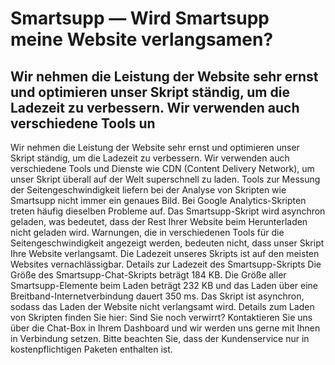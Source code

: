 # Smartsupp — Wird Smartsupp meine Website verlangsamen?
## Wir nehmen die Leistung der Website sehr ernst und optimieren unser Skript ständig, um die Ladezeit zu verbessern. Wir verwenden auch verschiedene Tools un
Wir nehmen die Leistung der Website sehr ernst und optimieren unser Skript ständig, um die Ladezeit zu verbessern. Wir verwenden auch verschiedene Tools und Dienste wie CDN (Content Delivery Network), um unser Skript überall auf der Welt superschnell zu laden.
Tools zur Messung der Seitengeschwindigkeit liefern bei der Analyse von Skripten wie Smartsupp nicht immer ein genaues Bild. Bei Google Analytics-Skripten treten häufig dieselben Probleme auf. Das Smartsupp-Skript wird asynchron geladen, was bedeutet, dass der Rest Ihrer Website beim Herunterladen nicht geladen wird. Warnungen, die in verschiedenen Tools für die Seitengeschwindigkeit angezeigt werden, bedeuten nicht, dass unser Skript Ihre Website verlangsamt. Die Ladezeit unseres Skripts ist auf den meisten Websites vernachlässigbar.
Details zur Ladezeit des Smartsupp-Skripts
Die Größe des Smartsupp-Chat-Skripts beträgt 184 KB. Die Größe aller Smartsupp-Elemente beim Laden beträgt 232 KB und das Laden über eine Breitband-Internetverbindung dauert 350 ms. Das Skript ist asynchron, sodass das Laden der Website nicht verlangsamt wird. Details zum Laden von Skripten finden Sie hier:
Sind Sie noch verwirrt? Kontaktieren Sie uns über die Chat-Box in Ihrem Dashboard und wir werden uns gerne mit Ihnen in Verbindung setzen. Bitte beachten Sie, dass der Kundenservice nur in kostenpflichtigen Paketen enthalten ist.

